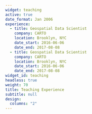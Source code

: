 ```yaml
---
widget: teaching
active: true
date_format: Jan 2006
experience:
  - title: Geospatial Data Scientist
    company: CARTO
    location: Brooklyn, NYC
    date_start: 2016-06-06
    date_end: 2017-08-08
  - title: Geospatial Data Scientist
    company: CARTO
    location: Brooklyn, NYC
    date_start: 2016-06-06
    date_end: 2017-08-08
widget_id: teaching
headless: true
weight: 70
title: Teaching Experience
subtitle: null
design:
  columns: "2"
---
```

